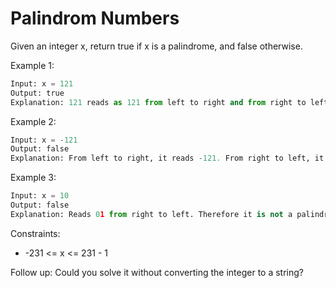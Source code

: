 # Palindrom Numbers


Given an integer x, return true if x is a palindrome, and false otherwise.

 

Example 1:
```python
Input: x = 121
Output: true
Explanation: 121 reads as 121 from left to right and from right to left.
```

Example 2:
```python
Input: x = -121
Output: false
Explanation: From left to right, it reads -121. From right to left, it becomes 121-. Therefore it is not a palindrome.
```

Example 3:

```python
Input: x = 10
Output: false
Explanation: Reads 01 from right to left. Therefore it is not a palindrome.
```

Constraints:

- -231 <= x <= 231 - 1
 

Follow up: Could you solve it without converting the integer to a string?